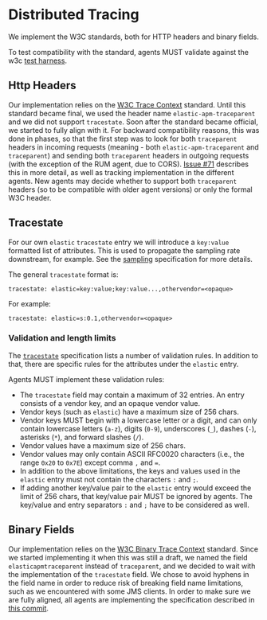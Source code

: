 # Distributed Tracing

We implement the W3C standards, both for HTTP headers and binary fields.

To test compatibility with the standard,
agents MUST validate against the w3c [test harness](https://github.com/w3c/trace-context/blob/master/test/test_data.json).

## Http Headers

Our implementation relies on the [W3C Trace Context](https://www.w3.org/TR/trace-context-1/) standard. Until this standard became final,
we used the header name `elastic-apm-traceparent` and we did not support `tracestate`. Soon after the standard became official, we
started to fully align with it. For backward compatibility reasons, this was done in phases, so that the first step was to look for both
`traceparent` headers in incoming requests (meaning - both `elastic-apm-traceparent` and `traceparent`) and sending both `traceparent` headers in outgoing requests (with the exception of the RUM agent,
due to CORS). [Issue #71](https://github.com/elastic/apm/issues/71) describes this in more detail, as well as tracking implementation
in the different agents.
New agents may decide whether to support both `traceparent` headers (so to be compatible with older agent versions) or only the formal W3C
header.

## Tracestate

For our own `elastic` `tracestate` entry we will introduce a `key:value` formatted list of attributes.
This is used to propagate the sampling rate downstream, for example.
See the [sampling](sampling.md) specification for more details.

The general `tracestate` format is:

    tracestate: elastic=key:value;key:value...,othervendor=<opaque>

For example:

    tracestate: elastic=s:0.1,othervendor=<opaque>


### Validation and length limits

The [`tracestate`](https://www.w3.org/TR/trace-context/#tracestate-header)
specification lists a number of validation rules.
In addition to that,
there are specific rules for the attributes under the `elastic` entry.

Agents MUST implement these validation rules:

- The `tracestate` field may contain a maximum of 32 entries.
  An entry consists of a vendor key, and an opaque vendor value.
- Vendor keys (such as `elastic`) have a maximum size of 256 chars.
- Vendor keys MUST begin with a lowercase letter or a digit,
  and can only contain lowercase letters (`a-z`),
  digits (`0-9`), underscores (`_`), dashes (`-`), asterisks (`*`),
  and forward slashes (`/`).
- Vendor values have a maximum size of 256 chars.
- Vendor values may only contain ASCII RFC0020 characters (i.e., the range `0x20` to `0x7E`) except comma `,` and `=`.
- In addition to the above limitations, the keys and values used in the `elastic` entry must not contain the characters `:` and `;`.
- If adding another key/value pair to the `elastic` entry would exceed the limit of 256 chars,
  that key/value pair MUST be ignored by agents.
  The key/value and entry separators `:` and `;` have to be considered as well.

## Binary Fields

Our implementation relies on the [W3C Binary Trace Context](https://w3c.github.io/trace-context-binary/) standard. Since we started
implementing it when this was still a draft, we named the field `elasticapmtraceparent` instead of `traceparent`, and we decided to
wait with the implementation of the `tracestate` field. We chose to avoid hyphens in the field name in order to reduce risk of breaking field name limitations, such as we encountered with some JMS clients.
In order to make sure we are fully aligned, all agents are implementing the
specification described in [this commit](https://github.com/w3c/trace-context-binary/blob/571cafae56360d99c1f233e7df7d0009b44201fe/spec/20-binary-format.md).
